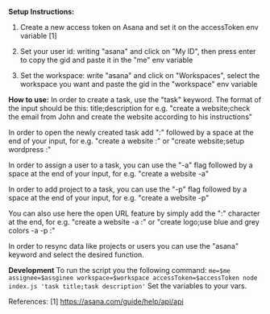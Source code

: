 **Setup Instructions:**
1. Create a new access token on Asana and set it on the accessToken env variable [1]

2. Set your user id: writing "asana" and click on "My ID", then press enter to copy the gid and paste it in the "me" env variable

3. Set the workspace: write "asana" and click on "Workspaces", select the workspace you want and paste the gid in the "workspace" env variable

**How to use:**
In order to create a task, use the "task" keyword.
The format of the input should be this: title;description
for e.g. "create a website;check the email from John and create the website according to his instructions"

In order to open the newly created task add ":" followed by a space at the end of your input, for e.g. "create a website :" or "create website;setup wordpress :"

In order to assign a user to a task, you can use the "-a" flag followed by a space at the end of your input, for e.g. "create a website -a"

In order to add project to a task, you can use the "-p" flag followed by a space at the end of your input, for e.g. "create a website -p"

You can also use here the open URL feature by simply add the ":" character at the end, for e.g. "create a website -a :" or "create logo;use blue and grey colors -a -p :"

In order to resync data like projects or users you can use the "asana" keyword and select the desired function.

**Development**
To run the script you the following command:
```me=$me assignee=$assginee workspace=$workspace accessToken=$accessToken node index.js 'task title;task description'```
Set the variables to your vars.

References:
[1] https://asana.com/guide/help/api/api